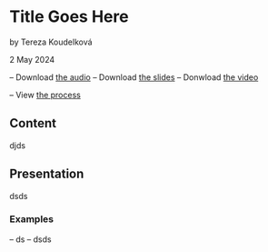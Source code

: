 # Title Goes Here

by Tereza Koudelková

2 May 2024

– Download [the audio](...)
– Download [the slides](...)
– Donwload [the video](...)

– View [the process](process.md)

## Content
djds

## Presentation
dsds

### Examples
– ds
– dsds
